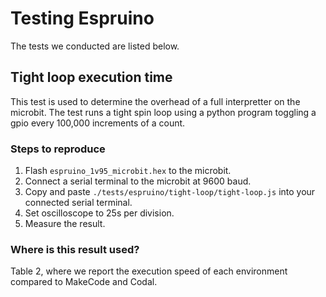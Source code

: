 # Testing Espruino

The tests we conducted are listed below.

## Tight loop execution time

This test is used to determine the overhead of a full interpretter on the microbit. The test runs a tight spin loop using a python program toggling a gpio every 100,000 increments of a count.

### Steps to reproduce

1. Flash `espruino_1v95_microbit.hex` to the microbit.
2. Connect a serial terminal to the microbit at 9600 baud.
3. Copy and paste `./tests/espruino/tight-loop/tight-loop.js` into your connected serial terminal.
4. Set oscilloscope to 25s per division.
5. Measure the result.

### Where is this result used?

Table 2, where we report the execution speed of each environment compared to MakeCode and Codal.


